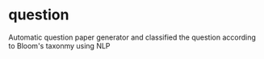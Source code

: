 # question
Automatic question paper generator and classified the question according to Bloom's taxonmy using NLP
